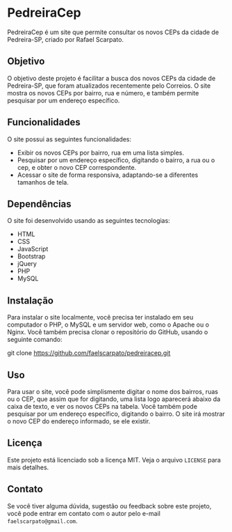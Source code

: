 # PedreiraCep

PedreiraCep é um site que permite consultar os novos CEPs da cidade de Pedreira-SP, criado por Rafael Scarpato.

## Objetivo

O objetivo deste projeto é facilitar a busca dos novos CEPs da cidade de Pedreira-SP, que foram atualizados recentemente pelo Correios. O site mostra os novos CEPs por bairro, rua e número, e também permite pesquisar por um endereço específico.

## Funcionalidades

O site possui as seguintes funcionalidades:

- Exibir os novos CEPs por bairro, rua em uma lista simples.
- Pesquisar por um endereço específico, digitando o bairro, a rua ou o cep, e obter o novo CEP correspondente.
- Acessar o site de forma responsiva, adaptando-se a diferentes tamanhos de tela.

## Dependências

O site foi desenvolvido usando as seguintes tecnologias:

- HTML
- CSS
- JavaScript
- Bootstrap
- jQuery
- PHP
- MySQL

## Instalação

Para instalar o site localmente, você precisa ter instalado em seu computador o PHP, o MySQL e um servidor web, como o Apache ou o Nginx. Você também precisa clonar o repositório do GitHub, usando o seguinte comando:

git clone https://github.com/faelscarpato/pedreiracep.git


## Uso

Para usar o site, você pode simplismente digitar o nome dos bairros, ruas ou o CEP, que assim que for digitando, uma lista logo aparecerá abaixo da caixa de texto, e ver os novos CEPs na tabela. Você também pode pesquisar por um endereço específico, digitando o bairro. O site irá mostrar o novo CEP do endereço informado, se ele existir.

## Licença

Este projeto está licenciado sob a licença MIT. Veja o arquivo `LICENSE` para mais detalhes.

## Contato

Se você tiver alguma dúvida, sugestão ou feedback sobre este projeto, você pode entrar em contato com o autor pelo e-mail `faelscarpato@gmail.com`.


